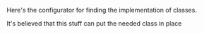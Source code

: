 Here's the configurator for finding the implementation of classes.

It's believed that this stuff can put the needed class in place